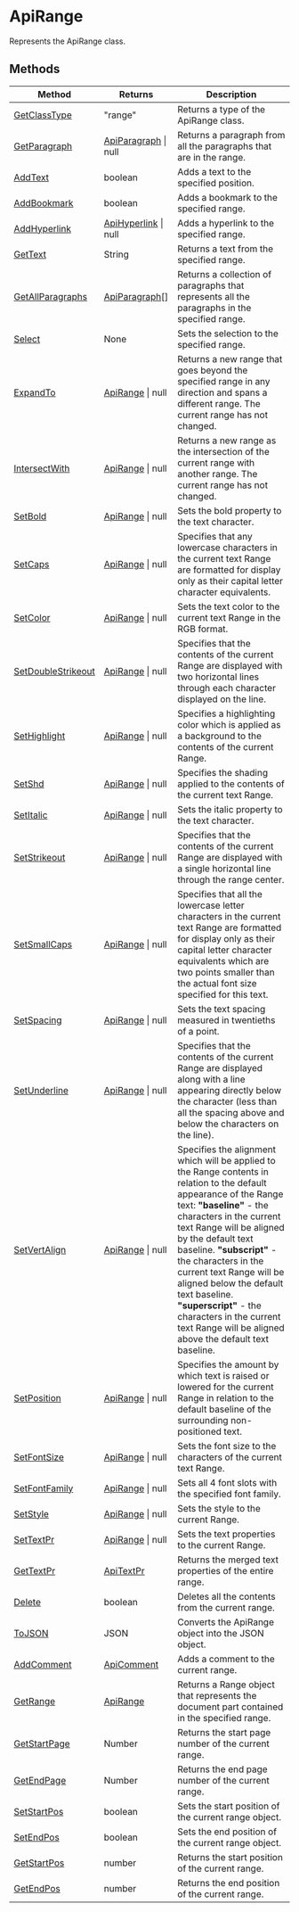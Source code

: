 # ApiRange

Represents the ApiRange class.


## Methods

| Method | Returns | Description |
| ------ | ------- | ----------- |
| [GetClassType](./Methods/GetClassType.md) | "range" | Returns a type of the ApiRange class. |
| [GetParagraph](./Methods/GetParagraph.md) | [ApiParagraph](../ApiParagraph/ApiParagraph.md) \| null | Returns a paragraph from all the paragraphs that are in the range. |
| [AddText](./Methods/AddText.md) | boolean | Adds a text to the specified position. |
| [AddBookmark](./Methods/AddBookmark.md) | boolean | Adds a bookmark to the specified range. |
| [AddHyperlink](./Methods/AddHyperlink.md) | [ApiHyperlink](../ApiHyperlink/ApiHyperlink.md) \| null | Adds a hyperlink to the specified range. |
| [GetText](./Methods/GetText.md) | String | Returns a text from the specified range. |
| [GetAllParagraphs](./Methods/GetAllParagraphs.md) | [ApiParagraph](../ApiParagraph/ApiParagraph.md)[] | Returns a collection of paragraphs that represents all the paragraphs in the specified range. |
| [Select](./Methods/Select.md) | None | Sets the selection to the specified range. |
| [ExpandTo](./Methods/ExpandTo.md) | [ApiRange](../ApiRange/ApiRange.md) \| null | Returns a new range that goes beyond the specified range in any direction and spans a different range. The current range has not changed. |
| [IntersectWith](./Methods/IntersectWith.md) | [ApiRange](../ApiRange/ApiRange.md) \| null | Returns a new range as the intersection of the current range with another range. The current range has not changed. |
| [SetBold](./Methods/SetBold.md) | [ApiRange](../ApiRange/ApiRange.md) \| null | Sets the bold property to the text character. |
| [SetCaps](./Methods/SetCaps.md) | [ApiRange](../ApiRange/ApiRange.md) \| null | Specifies that any lowercase characters in the current text Range are formatted for display only as their capital letter character equivalents. |
| [SetColor](./Methods/SetColor.md) | [ApiRange](../ApiRange/ApiRange.md) \| null | Sets the text color to the current text Range in the RGB format. |
| [SetDoubleStrikeout](./Methods/SetDoubleStrikeout.md) | [ApiRange](../ApiRange/ApiRange.md) \| null | Specifies that the contents of the current Range are displayed with two horizontal lines through each character displayed on the line. |
| [SetHighlight](./Methods/SetHighlight.md) | [ApiRange](../ApiRange/ApiRange.md) \| null | Specifies a highlighting color which is applied as a background to the contents of the current Range. |
| [SetShd](./Methods/SetShd.md) | [ApiRange](../ApiRange/ApiRange.md) \| null | Specifies the shading applied to the contents of the current text Range. |
| [SetItalic](./Methods/SetItalic.md) | [ApiRange](../ApiRange/ApiRange.md) \| null | Sets the italic property to the text character. |
| [SetStrikeout](./Methods/SetStrikeout.md) | [ApiRange](../ApiRange/ApiRange.md) \| null | Specifies that the contents of the current Range are displayed with a single horizontal line through the range center. |
| [SetSmallCaps](./Methods/SetSmallCaps.md) | [ApiRange](../ApiRange/ApiRange.md) \| null | Specifies that all the lowercase letter characters in the current text Range are formatted for display only as their capital letter character equivalents which are two points smaller than the actual font size specified for this text. |
| [SetSpacing](./Methods/SetSpacing.md) | [ApiRange](../ApiRange/ApiRange.md) \| null | Sets the text spacing measured in twentieths of a point. |
| [SetUnderline](./Methods/SetUnderline.md) | [ApiRange](../ApiRange/ApiRange.md) \| null | Specifies that the contents of the current Range are displayed along with a line appearing directly below the character (less than all the spacing above and below the characters on the line). |
| [SetVertAlign](./Methods/SetVertAlign.md) | [ApiRange](../ApiRange/ApiRange.md) \| null | Specifies the alignment which will be applied to the Range contents in relation to the default appearance of the Range text: **"baseline"** - the characters in the current text Range will be aligned by the default text baseline. **"subscript"** - the characters in the current text Range will be aligned below the default text baseline. **"superscript"** - the characters in the current text Range will be aligned above the default text baseline. |
| [SetPosition](./Methods/SetPosition.md) | [ApiRange](../ApiRange/ApiRange.md) \| null | Specifies the amount by which text is raised or lowered for the current Range in relation to the default baseline of the surrounding non-positioned text. |
| [SetFontSize](./Methods/SetFontSize.md) | [ApiRange](../ApiRange/ApiRange.md) \| null | Sets the font size to the characters of the current text Range. |
| [SetFontFamily](./Methods/SetFontFamily.md) | [ApiRange](../ApiRange/ApiRange.md) \| null | Sets all 4 font slots with the specified font family. |
| [SetStyle](./Methods/SetStyle.md) | [ApiRange](../ApiRange/ApiRange.md) \| null | Sets the style to the current Range. |
| [SetTextPr](./Methods/SetTextPr.md) | [ApiRange](../ApiRange/ApiRange.md) \| null | Sets the text properties to the current Range. |
| [GetTextPr](./Methods/GetTextPr.md) | [ApiTextPr](../ApiTextPr/ApiTextPr.md) | Returns the merged text properties of the entire range. |
| [Delete](./Methods/Delete.md) | boolean | Deletes all the contents from the current range. |
| [ToJSON](./Methods/ToJSON.md) | JSON | Converts the ApiRange object into the JSON object. |
| [AddComment](./Methods/AddComment.md) | [ApiComment](../ApiComment/ApiComment.md) | Adds a comment to the current range. |
| [GetRange](./Methods/GetRange.md) | [ApiRange](../ApiRange/ApiRange.md) | Returns a Range object that represents the document part contained in the specified range. |
| [GetStartPage](./Methods/GetStartPage.md) | Number | Returns the start page number of the current range. |
| [GetEndPage](./Methods/GetEndPage.md) | Number | Returns the end page number of the current range. |
| [SetStartPos](./Methods/SetStartPos.md) | boolean | Sets the start position of the current range object. |
| [SetEndPos](./Methods/SetEndPos.md) | boolean | Sets the end position of the current range object. |
| [GetStartPos](./Methods/GetStartPos.md) | number | Returns the start position of the current range. |
| [GetEndPos](./Methods/GetEndPos.md) | number | Returns the end position of the current range. |
